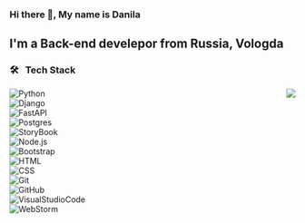 ### Hi there 👋, My name is Danila
<h2> I'm a Back-end develepor from Russia, Vologda

### 🛠 &nbsp; Tech Stack
 <div>
<img src="https://media2.giphy.com/media/qgQUggAC3Pfv687qPC/giphy.gif?cid=ecf05e4783nasp4qwtf22wk2vx0ikgwh298xagjirnkh1jt4&rid=giphy.gif&ct=g" align="right"/>
  
![Python](https://img.shields.io/badge/Python-3776AB?style=for-the-badge&logo=python&logoColor=white)\
![Django](https://img.shields.io/badge/Django-092E20?style=for-the-badge&logo=django&logoColor=white)\
![FastAPI](https://img.shields.io/badge/FastAPI-005571?style=for-the-badge&logo=fastapi)\
![Postgres](https://img.shields.io/badge/postgres-%23316192.svg?style=for-the-badge&logo=postgresql&logoColor=white)\
![StoryBook](https://img.shields.io/badge/-StoryBook-05122A?style=flat&logo=StoryBook&labelColor=white)\
![Node.js](https://img.shields.io/badge/-Node.js-05122A?style=flat&logo=node.js&labelColor=white)\
![Bootstrap](https://img.shields.io/badge/-Bootstrap-05122A?style=flat&logo=bootstrap&logoColor=563D7C&labelColor=white)\
![HTML](https://img.shields.io/badge/-HTML-05122A?style=flat&logo=HTML5&labelColor=white)\
![CSS](https://img.shields.io/badge/-CSS-05122A?style=flat&logo=CSS3&logoColor=1572B6&labelColor=white)\
![Git](https://img.shields.io/badge/-Git-05122A?style=flat&logo=git&labelColor=white)\
![GitHub](https://img.shields.io/badge/-GitHub-05122A?style=flat&logo=github&labelColor=white&logoColor=black)\
![VisualStudioCode](https://img.shields.io/badge/-Visual%20Studio%20Code-05122A?style=flat&logo=visual-studio-code&logoColor=007ACC&labelColor=white)\
![WebStorm](https://img.shields.io/badge/-WebStorm-05122A?style=flat&logo=webstorm&logoColor=007ACC&labelColor=white)
  </div>
  
 ### &nbsp;
<!--
**YaGaskoin/YaGaskoin** is a ✨ _special_ ✨ repository because its `README.md` (this file) appears on your GitHub profile.

Here are some ideas to get you started:

- 🔭 I’m currently working on ...
- 🌱 I’m currently learning ...
- 👯 I’m looking to collaborate on ...
- 🤔 I’m looking for help with ...
- 💬 Ask me about ...
- 📫 How to reach me: ...
- 😄 Pronouns: ...
- ⚡ Fun fact: ...
-->
